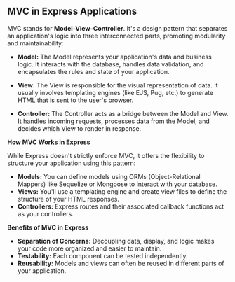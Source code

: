 ## MVC in Express Applications

MVC stands for **Model-View-Controller**. It's a design pattern that separates an application's logic into three interconnected parts, promoting modularity and maintainability:

* **Model:** The Model represents your application's data and business logic. It interacts with the database, handles data validation, and encapsulates the rules and state of your application.

* **View:** The View is responsible for the visual representation of data. It usually involves templating engines (like EJS, Pug, etc.) to generate HTML that is sent to the user's browser.

* **Controller:** The Controller acts as a bridge between the Model and View. It handles incoming requests, processes data from the Model, and decides which View to render in response.

**How MVC Works in Express**

While Express doesn't strictly enforce MVC, it offers the flexibility to structure your application using this pattern:

* **Models:** You can define models using ORMs (Object-Relational Mappers) like Sequelize or Mongoose to interact with your database.
* **Views:** You'll use a templating engine and create view files to define the structure of your HTML responses. 
* **Controllers:** Express routes and their associated callback functions act as your controllers.

**Benefits of MVC in Express**

* **Separation of Concerns:** Decoupling data, display, and logic makes your code more organized and easier to maintain.
* **Testability:** Each component can be tested independently.
* **Reusability:** Models and views can often be reused in different parts of your application.